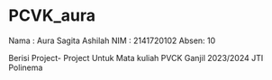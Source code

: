 # PCVK_aura

Nama : Aura Sagita Ashilah
NIM  : 2141720102
Absen: 10

Berisi Project- Project Untuk Mata kuliah PVCK Ganjil 2023/2024 JTI Polinema
